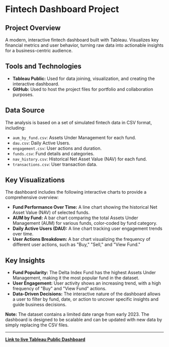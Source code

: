 # Fintech Dashboard Project

## Project Overview
A modern, interactive fintech dashboard built with Tableau. Visualizes key financial metrics and user behavior, turning raw data into actionable insights for a business-centric audience.

## Tools and Technologies
* **Tableau Public:** Used for data joining, visualization, and creating the interactive dashboard.
* **GitHub:** Used to host the project files for portfolio and collaboration purposes.

## Data Source
The analysis is based on a set of simulated fintech data in CSV format, including:
* `aum_by_fund.csv`: Assets Under Management for each fund.
* `dau.csv`: Daily Active Users.
* `engagement.csv`: User actions and duration.
* `funds.csv`: Fund details and categories.
* `nav_history.csv`: Historical Net Asset Value (NAV) for each fund.
* `transactions.csv`: User transaction data.

## Key Visualizations
The dashboard includes the following interactive charts to provide a comprehensive overview:
* **Fund Performance Over Time:** A line chart showing the historical Net Asset Value (NAV) of selected funds.
* **AUM by Fund:** A bar chart comparing the total Assets Under Management (AUM) for various funds, color-coded by fund category.
* **Daily Active Users (DAU):** A line chart tracking user engagement trends over time.
* **User Actions Breakdown:** A bar chart visualizing the frequency of different user actions, such as "Buy," "Sell," and "View Fund."

## Key Insights
* **Fund Popularity:** The Delta Index Fund has the highest Assets Under Management, making it the most popular fund in the dataset.
* **User Engagement:** User activity shows an increasing trend, with a high frequency of "Buy" and "View Fund" actions.
* **Data-Driven Decisions:** The interactive nature of the dashboard allows a user to filter by fund, date, or action to uncover specific insights and guide business decisions.

**Note:** The dataset contains a limited date range from early 2023. The dashboard is designed to be scalable and can be updated with new data by simply replacing the CSV files.

---

**[Link to live Tableau Public Dashboard](https://public.tableau.com/shared/77F3WT2FS?:display_count=n&:origin=viz_share_link)**
